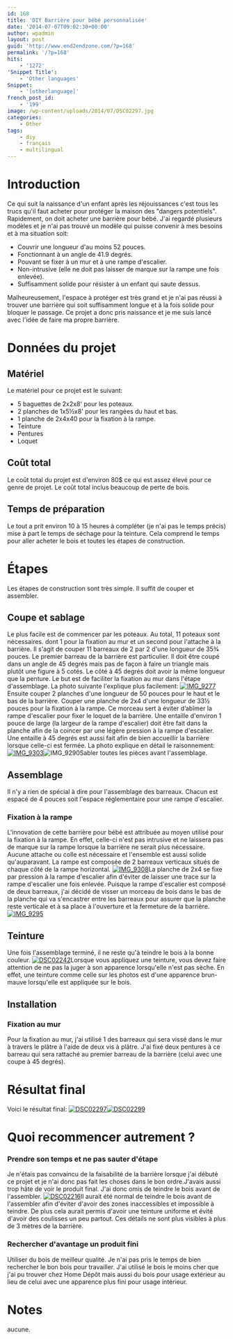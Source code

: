 ```yaml
---
id: 168
title: 'DIY Barrière pour bébé personnalisée'
date: '2014-07-07T09:02:30+00:00'
author: wpadmin
layout: post
guid: 'http://www.end2endzone.com/?p=168'
permalink: '/?p=168'
hits:
    - '1272'
'Snippet Title':
    - 'Other languages'
Snippet:
    - '[otherlanguage]'
french_post_id:
    - '199'
image: /wp-content/uploads/2014/07/DSC02297.jpg
categories:
    - Other
tags:
    - diy
    - français
    - multilingual
---
```


# Introduction

Ce qui suit la naissance d'un enfant après les réjouissances c'est tous les trucs qu'il faut acheter pour protéger la maison des "dangers potentiels". Rapidement, on doit acheter une barrière pour bébé. J'ai regardé plusieurs modèles et je n'ai pas trouvé un modèle qui puisse convenir à mes besoins et à ma situation soit:

- Couvrir une longueur d'au moins 52 pouces.
- Fonctionnant à un angle de 41.9 degrés.
- Pouvant se fixer à un mur et à une rampe d'escalier.
- Non-intrusive (elle ne doit pas laisser de marque sur la rampe une fois enlevée).
- Suffisamment solide pour résister à un enfant qui saute dessus.

Malheureusement, l'espace à protéger est très grand et je n'ai pas réussi à trouver une barrière qui soit suffisamment longue et à la fois solide pour bloquer le passage. Ce projet a donc pris naissance et je me suis lancé avec l'idée de faire ma propre barrière.

# Données du projet

## Matériel

Le matériel pour ce projet est le suivant:

- 5 baguettes de 2x2x8' pour les poteaux.
- 2 planches de 1x5½x8' pour les rangées du haut et bas.
- 1 planche de 2x4x40 pour la fixation à la rampe.
- Teinture
- Pentures
- Loquet

## Coût total

Le coût total du projet est d'environ 80$ ce qui est assez élevé pour ce genre de projet. Le coût total inclus beaucoup de perte de bois.

## Temps de préparation

Le tout a prit environ 10 à 15 heures à compléter (je n'ai pas le temps précis) mise à part le temps de séchage pour la teinture. Cela comprend le temps pour aller acheter le bois et toutes les étapes de construction.

# Étapes

Les étapes de construction sont très simple. Il suffit de couper et assembler.

## Coupe et sablage

Le plus facile est de commencer par les poteaux. Au total, 11 poteaux sont nécessaires. dont 1 pour la fixation au mur et un second pour l'attache à la barrière. Il s'agit de couper 11 barreaux de 2 par 2 d'une longueur de 35¾ pouces. Le premier barreau de la barrière est particulier. Il doit être coupé dans un angle de 45 degrés mais pas de façon à faire un triangle mais plutôt une figure à 5 cotés. Le côté à 45 degrés doit avoir la même longueur que la penture. Le but est de faciliter la fixation au mur dans l'étape d'assemblage. La photo suivante l'explique plus facilement: [![IMG_9277](https://www.end2endzone.com/wp-content/uploads/2014/07/IMG_9277-300x200.jpg)](https://www.end2endzone.com/wp-content/uploads/2014/07/IMG_9277.jpg)Ensuite couper 2 planches d'une longueur de 50 pouces pour le haut et le bas de la barrière. Couper une planche de 2x4 d'une longueur de 33½ pouces pour la fixation à la rampe. Ce morceau sert à éviter d’abîmer la rampe d'escalier pour fixer le loquet de la barrière. Une entaille d'environ 1 pouce de large (la largeur de la rampe d'escalier) doit être fait dans la planche afin de la coincer par une légère pression à la rampe d'escalier. Une entaille à 45 degrés est aussi fait afin de bien accueillir la barrière lorsque celle-ci est fermée. La photo explique en détail le raisonnement: [![IMG_9303](https://www.end2endzone.com/wp-content/uploads/2014/07/IMG_9303-200x300.jpg)](https://www.end2endzone.com/wp-content/uploads/2014/07/IMG_9303.jpg)![IMG_9290](https://www.end2endzone.com/wp-content/uploads/2014/07/IMG_9290-200x300.jpg)Sabler toutes les pièces avant l'assemblage.

## Assemblage

Il n'y a rien de spécial à dire pour l'assemblage des barreaux. Chacun est espacé de 4 pouces soit l'espace réglementaire pour une rampe d'escalier.

### Fixation à la rampe

L'innovation de cette barrière pour bébé est attribuée au moyen utilisé pour la fixation à la rampe. En effet, celle-ci n'est pas intrusive et ne laissera pas de marque sur la rampe lorsque la barrière ne serait plus nécessaire. Aucune attache ou colle est nécessaire et l'ensemble est aussi solide qu'auparavant. La rampe est composée de 2 barreaux verticaux situés de chaque côté de la rampe horizontal. [![IMG_9308](https://www.end2endzone.com/wp-content/uploads/2014/07/IMG_9308-200x300.jpg)](https://www.end2endzone.com/wp-content/uploads/2014/07/IMG_9308.jpg)La planche de 2x4 se fixe par pression à la rampe d'escalier afin d'éviter de laisser une trace sur la rampe d'escalier une fois enlevée. Puisque la rampe d'escalier est composé de deux barreaux, j'ai décidé de visser un morceau de bois dans le bas de la planche qui va s'encastrer entre les barreaux pour assurer que la planche reste verticale et à sa place à l'ouverture et la fermeture de la barrière. [![IMG_9295](https://www.end2endzone.com/wp-content/uploads/2014/07/IMG_9295-300x200.jpg)](https://www.end2endzone.com/wp-content/uploads/2014/07/IMG_9295.jpg)

## Teinture

Une fois l'assemblage terminé, il ne reste qu'à teindre le bois à la bonne couleur. [![DSC02242](https://www.end2endzone.com/wp-content/uploads/2014/07/DSC02242-300x225.jpg)](https://www.end2endzone.com/wp-content/uploads/2014/07/DSC02242.jpg)Lorsque vous appliquez une teinture, vous devez faire attention de ne pas la juger à son apparence lorsqu'elle n'est pas sèche. En effet, une teinture comme celle sur les photos est d'une apparence brun-mauve lorsqu'elle est appliquée sur le bois.

## Installation

### Fixation au mur

Pour la fixation au mur, j'ai utilisé 1 des barreaux qui sera vissé dans le mur à travers le plâtre à l'aide de deux vis à plâtre. J'ai fixé deux pentures à ce barreau qui sera rattaché au premier barreau de la barrière (celui avec une coupe à 45 degrés).

# Résultat final

Voici le résultat final: [![DSC02297](https://www.end2endzone.com/wp-content/uploads/2014/07/DSC02297-1024x768.jpg)](https://www.end2endzone.com/wp-content/uploads/2014/07/DSC02297.jpg)[![DSC02299](https://www.end2endzone.com/wp-content/uploads/2014/07/DSC02299-768x1024.jpg)](https://www.end2endzone.com/wp-content/uploads/2014/07/DSC02299.jpg)

# Quoi recommencer autrement ?

### Prendre son temps et ne pas sauter d'étape

Je n'étais pas convaincu de la faisabilité de la barrière lorsque j'ai débuté ce projet et je n'ai donc pas fait les choses dans le bon ordre.J'avais aussi trop hâte de voir le produit final. J'ai donc omis de teindre le bois avant de l'assembler. [![DSC02216](https://www.end2endzone.com/wp-content/uploads/2014/07/DSC02216-300x225.jpg)](https://www.end2endzone.com/wp-content/uploads/2014/07/DSC02216.jpg)Il aurait été normal de teindre le bois avant de l'assembler afin d'éviter d'avoir des zones inaccessibles et impossible à teindre. De plus cela aurait permis d'avoir une teinture uniforme et évité d'avoir des coulisses un peu partout. Ces détails ne sont plus visibles à plus de 3 mètres de la barrière.

### Rechercher d'avantage un produit fini

Utiliser du bois de meilleur qualité. Je n'ai pas pris le temps de bien rechercher le bon bois pour travailler. J'ai utilisé le bois le moins cher que j'ai pu trouver chez Home Dépôt mais aussi du bois pour usage extérieur au lieu de celui avec une apparence plus fini pour usage intérieur.

# Notes

aucune.